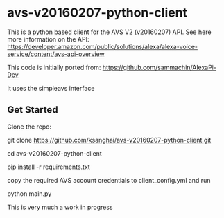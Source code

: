 # avs-v20160207-python-client
This is a python based client for the AVS V2 (v20160207) API. See here more information on the API: https://developer.amazon.com/public/solutions/alexa/alexa-voice-service/content/avs-api-overview

This code is initially ported from: https://github.com/sammachin/AlexaPi-Dev

It uses the simpleavs interface

## Get Started

Clone the repo:

git clone https://github.com/ksanghai/avs-v20160207-python-client.git

cd avs-v20160207-python-client

pip install -r requirements.txt

copy the required AVS account credentials to client_config.yml and run

python main.py


This is very much a work in progress

